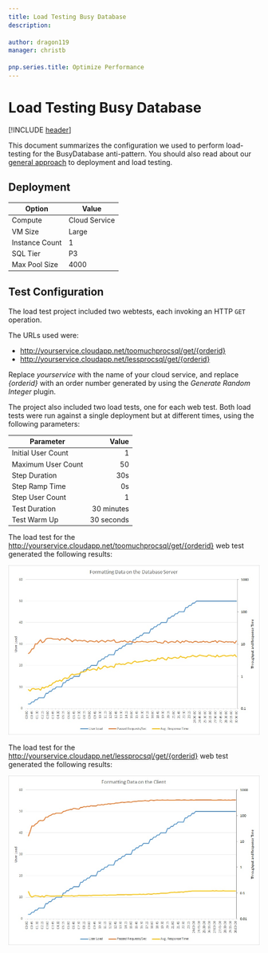 ```yaml
---
title: Load Testing Busy Database
description: 

author: dragon119
manager: christb

pnp.series.title: Optimize Performance
---
```

# Load Testing Busy Database
[!INCLUDE [header](../../_includes/header.md)]

This document summarizes the configuration we used to perform load-testing for the BusyDatabase anti-pattern. You should also read about our [general approach][general approach] to deployment and load testing.

## Deployment

 Option             | Value  
------------------- | -------------
Compute             | Cloud Service
VM Size             | Large
Instance Count      | 1
SQL Tier            | P3
Max Pool Size       | 4000

## Test Configuration

The load test project included two webtests, each invoking an HTTP `GET` operation.

The URLs used were:

- http://yourservice.cloudapp.net/toomuchprocsql/get/{orderid}
- http://yourservice.cloudapp.net/lessprocsql/get/{orderid}

Replace *yourservice* with the name of your cloud service, and
replace *{orderid}* with an order number generated by using the *Generate Random
Integer* plugin.

The project also included two load tests, one for each web test. Both load tests were
run against a single deployment but at different times, using the following parameters:

Parameter           | Value
------------------- | ------------:
Initial User Count  | 1
Maximum User Count  | 50
Step Duration       | 30s
Step Ramp Time      | 0s
Step User Count     | 1
Test Duration       | 30 minutes
Test Warm Up        | 30 seconds

The load test for the http://yourservice.cloudapp.net/toomuchprocsql/get/{orderid} web test generated the following results:

![Load-test results][ProcessingInDatabaseLoadTest]

The load test for the http://yourservice.cloudapp.net/lessprocsql/get/{orderid} web test generated the following results:

![Load-test results][ProcessingInClientApplicationLoadTest]

[general approach]: ../load-testing.md
[ProcessingInDatabaseLoadTest]: _images/ProcessingInDatabaseLoadTest.jpg
[ProcessingInClientApplicationLoadTest]: _images/ProcessingInClientApplicationLoadTest.jpg
